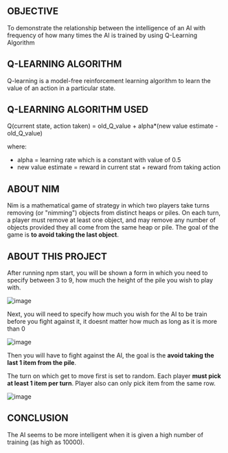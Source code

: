 ## OBJECTIVE

To demonstrate the relationship between the intelligence of an AI with frequency of how many times the AI is trained by using Q-Learning Algorithm

## Q-LEARNING ALGORITHM 

Q-learning is a model-free reinforcement learning algorithm to learn the value of an action in a particular state.

## Q-LEARNING ALGORITHM USED

Q(current state, action taken) = old_Q_value + alpha*(new value estimate - old_Q_value)

where:
* alpha = learning rate which is a constant with value of 0.5
* new value estimate = reward in current stat + reward from taking action

## ABOUT NIM

Nim is a mathematical game of strategy in which two players take turns removing (or "nimming") objects from distinct heaps or piles. On each turn, a player must remove at least one object, and may remove any number of objects provided they all come from the same heap or pile. The goal of the game is **to avoid taking the last object**.

## ABOUT THIS PROJECT

After running npm start, you will be shown a form in which you need to specify between 3 to 9, how much the height of the pile you wish to play with.

![image](https://user-images.githubusercontent.com/60194292/115157613-860f1b00-a08a-11eb-960f-ba9a799ba0aa.png)


Next, you will need to specify how much you wish for the AI to be train before you fight against it, it doesnt matter how much as long as it is more than 0

![image](https://user-images.githubusercontent.com/60194292/115157621-92937380-a08a-11eb-9f34-f23866288864.png)


Then you will have to fight against the AI, the goal is the **avoid taking the last 1 item from the pile**.

The turn on which get to move first is set to random. Each player **must pick at least 1 item per turn**. Player also can only pick item from the same row.

![image](https://user-images.githubusercontent.com/60194292/115157640-a343e980-a08a-11eb-8a4b-9e85a4e4fd0f.png)

## CONCLUSION

The AI seems to be more intelligent when it is given a high number of training (as high as 10000).


